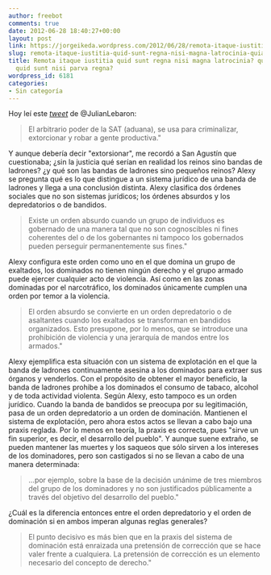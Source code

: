 ```yaml
---
author: freebot
comments: true
date: 2012-06-28 18:40:27+00:00
layout: post
link: https://jorgeikeda.wordpress.com/2012/06/28/remota-itaque-iustitia-quid-sunt-regna-nisi-magna-latrocinia-quia-et-latrocinia-quid-sunt-nisi-parva-regna/
slug: remota-itaque-iustitia-quid-sunt-regna-nisi-magna-latrocinia-quia-et-latrocinia-quid-sunt-nisi-parva-regna
title: Remota itaque iustitia quid sunt regna nisi magna latrocinia? quia et latrocinia
  quid sunt nisi parva regna?
wordpress_id: 6181
categories:
- Sin categoría
---
```


Hoy leí este [_tweet_](https://twitter.com/julianlebaron/status/218380277846781954) de @JulianLebaron:



<blockquote>El arbitrario poder de la SAT (aduana), se usa para criminalizar, extorcionar y robar a gente productiva."</blockquote>




  
Y aunque debería decir "extorsionar", me recordó a San Agustín que cuestionaba; ¿sin la justicia qué serían en realidad los reinos sino bandas de ladrones? ¿y qué son las bandas de ladrones sino pequeños reinos?
Alexy se pregunta qué es lo que distingue a un sistema jurídico de una banda de ladrones y llega a una conclusión distinta. Alexy clasifica dos órdenes sociales que no son sistemas jurídicos; los órdenes absurdos y los depredatorios o de bandidos. 




<blockquote>Existe un orden absurdo cuando un grupo de individuos es gobernado de una manera tal que no son cognoscibles ni fines coherentes del o de los gobernantes ni tampoco los gobernados pueden perseguir permanentemente sus fines."</blockquote>



Alexy configura este orden como uno en el que domina un grupo de exaltados, los dominados no tienen ningún derecho y el grupo armado puede ejercer cualquier acto de violencia. Así como en las zonas dominadas por el narcotráfico, los dominados únicamente cumplen una orden por temor a la violencia. 





<blockquote>El orden absurdo se convierte en un orden depredatorio o de asaltantes cuando los exaltados se transforman en bandidos organizados. Esto presupone, por lo menos, que se introduce una prohibición de violencia y una jerarquía de mandos
entre los armados."</blockquote>




Alexy ejemplifica esta situación con un sistema de explotación en el que la banda de ladrones continuamente asesina a los dominados para extraer sus órganos y venderlos.  Con el propósito de obtener el mayor beneficio, la banda de ladrones  prohibe a los dominados el consumo de tabaco, alcohol y de toda actividad violenta. Según Alexy, esto tampoco es un orden jurídico. 
Cuando la banda de bandidos se preocupa por su legitimación, pasa de un orden depredatorio a un orden de dominación. Mantienen el sistema de explotación, pero ahora estos actos se llevan a cabo bajo una praxis reglada. Por lo menos en teoría, la praxis es correcta, pues "sirve un fin superior, es decir, el desarrollo del pueblo". Y aunque suene extraño, se pueden mantener las muertes y los saqueos que sólo sirven a los intereses de los dominadores, pero son castigados si no se llevan a cabo de una manera determinada: 





<blockquote>...por ejemplo, sobre la base de la decisión unánime de tres miembros del grupo de los dominadores y no son justificados públicamente a través del objetivo del desarrollo del pueblo."</blockquote>



¿Cuál es la diferencia entonces entre el orden depredatorio y el orden de dominación si en ambos imperan algunas reglas generales?





<blockquote>El punto decisivo es más bien que en la praxis del sistema de dominación está enraizada una pretensión de corrección que se hace valer frente a cualquiera. La pretensión de corrección es un elemento necesario del concepto de derecho."</blockquote>








